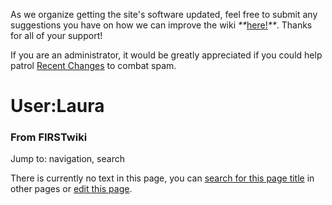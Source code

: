 As we organize getting the site's software updated, feel free to submit any
suggestions you have on how we can improve the wiki
_**_[here!](/index.php/User:Hallry/Suggestions "User:Hallry/Suggestions"
)_**_. Thanks for all of your support!

If you are an administrator, it would be greatly appreciated if you could help
patrol [Recent Changes](/index.php/Special:Recentchanges
"Special:Recentchanges" ) to combat spam.

# User:Laura

### From FIRSTwiki

Jump to: navigation, search

There is currently no text in this page, you can [search for this page
title](/index.php/Special:Search/Laura "Special:Search/Laura" ) in other pages
or [edit this
page](http://www.firstwiki.net/index.php?title=User:Laura&action=edit
"http://www.firstwiki.net/index.php?title=User:Laura&action=edit" ).

